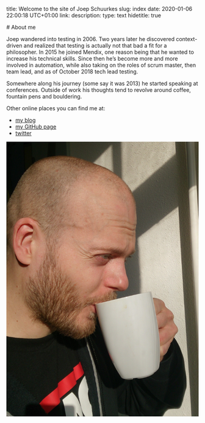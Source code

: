 title: Welcome to the site of Joep Schuurkes
slug: index
date: 2020-01-06 22:00:18 UTC+01:00
link: 
description: 
type: text
hidetitle: true


<div markdown="1" class="flex">

<div markdown="1" class="left">
# About me

Joep wandered into testing in 2006. Two years later he discovered context-driven and realized that testing is actually not that bad a fit for a philosopher. In 2015 he joined Mendix, one reason being that he wanted to increase his technical skills. Since then he’s become more and more involved in automation, while also taking on the roles of scrum master, then team lead, and as of October 2018 tech lead testing.

Somewhere along his journey (some say it was 2013) he started speaking at conferences. Outside of work his thoughts tend to revolve around coffee, fountain pens and bouldering.

Other online places you can find me at:

- [my blog](https://testingcurve.wordpress.com)
- [my GitHub page](https://github.com/j19sch)
- [twitter](https://twitter.com/j19sch)
</div>

![Joep drinking coffee](/images/joep-coffee.jpg)


</div>
